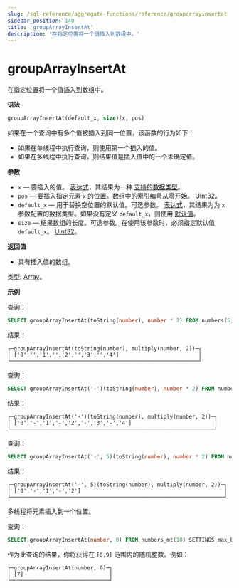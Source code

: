 ```yaml
---
slug: /sql-reference/aggregate-functions/reference/grouparrayinsertat
sidebar_position: 140
title: 'groupArrayInsertAt'
description: '在指定位置将一个值插入到数组中。'
---
```



# groupArrayInsertAt

在指定位置将一个值插入到数组中。

**语法**

``` sql
groupArrayInsertAt(default_x, size)(x, pos)
```

如果在一个查询中有多个值被插入到同一位置，该函数的行为如下：

- 如果在单线程中执行查询，则使用第一个插入的值。
- 如果在多线程中执行查询，则结果值是插入值中的一个未确定值。

**参数**

- `x` — 要插入的值。 [表达式](/sql-reference/syntax#expressions)，其结果为一种 [支持的数据类型](../../../sql-reference/data-types/index.md)。
- `pos` — 要插入指定元素 `x` 的位置。数组中的索引编号从零开始。 [UInt32](/sql-reference/data-types/int-uint#integer-ranges)。
- `default_x` — 用于替换空位置的默认值。可选参数。 [表达式](/sql-reference/syntax#expressions)，其结果为为 `x` 参数配置的数据类型。如果没有定义 `default_x`，则使用 [默认值](/sql-reference/statements/create/table)。
- `size` — 结果数组的长度。可选参数。在使用该参数时，必须指定默认值 `default_x`。 [UInt32](/sql-reference/data-types/int-uint#integer-ranges)。

**返回值**

- 具有插入值的数组。

类型: [Array](/sql-reference/data-types/array)。

**示例**

查询：

``` sql
SELECT groupArrayInsertAt(toString(number), number * 2) FROM numbers(5);
```

结果：

``` text
┌─groupArrayInsertAt(toString(number), multiply(number, 2))─┐
│ ['0','','1','','2','','3','','4']                         │
└───────────────────────────────────────────────────────────┘
```

查询：

``` sql
SELECT groupArrayInsertAt('-')(toString(number), number * 2) FROM numbers(5);
```

结果：

``` text
┌─groupArrayInsertAt('-')(toString(number), multiply(number, 2))─┐
│ ['0','-','1','-','2','-','3','-','4']                          │
└────────────────────────────────────────────────────────────────┘
```

查询：

``` sql
SELECT groupArrayInsertAt('-', 5)(toString(number), number * 2) FROM numbers(5);
```

结果：

``` text
┌─groupArrayInsertAt('-', 5)(toString(number), multiply(number, 2))─┐
│ ['0','-','1','-','2']                                             │
└───────────────────────────────────────────────────────────────────┘
```

多线程将元素插入到一个位置。

查询：

``` sql
SELECT groupArrayInsertAt(number, 0) FROM numbers_mt(10) SETTINGS max_block_size = 1;
```

作为此查询的结果，你将获得在 `[0,9]` 范围内的随机整数。例如：

``` text
┌─groupArrayInsertAt(number, 0)─┐
│ [7]                           │
└───────────────────────────────┘
```

